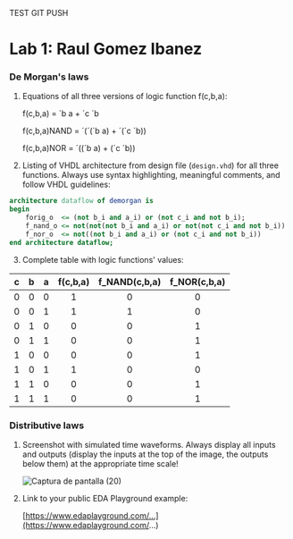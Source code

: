 TEST GIT PUSH

# Lab 1: Raul Gomez Ibanez

### De Morgan's laws

1. Equations of all three versions of logic function f(c,b,a):

   f(c,b,a) = ´b a + ´c ´b
   
   f(c,b,a)NAND = ´(´(´b a) + ´(´c ´b))
   
   f(c,b,a)NOR = ´((´b a) + (´c ´b))

2. Listing of VHDL architecture from design file (`design.vhd`) for all three functions. Always use syntax highlighting, meaningful comments, and follow VHDL guidelines:

```vhdl
architecture dataflow of demorgan is
begin
    forig_o  <= (not b_i and a_i) or (not c_i and not b_i);
    f_nand_o <= not(not(not b_i and a_i) or not(not c_i and not b_i))
    f_nor_o  <= not((not b_i and a_i) or (not c_i and not b_i))
end architecture dataflow;
```

3. Complete table with logic functions' values:

| **c** | **b** |**a** | **f(c,b,a)** | **f_NAND(c,b,a)** | **f_NOR(c,b,a)** |
| :-: | :-: | :-: | :-: | :-: | :-: |
| 0 | 0 | 0 | 1 | 0 | 0 |
| 0 | 0 | 1 | 1 | 1 | 0 |
| 0 | 1 | 0 | 0 | 0 | 1 |
| 0 | 1 | 1 | 0 | 0 | 1 |
| 1 | 0 | 0 | 0 | 0 | 1 |
| 1 | 0 | 1 | 1 | 0 | 0 |
| 1 | 1 | 0 | 0 | 0 | 1 |
| 1 | 1 | 1 | 0 | 0 | 1 |

### Distributive laws

1. Screenshot with simulated time waveforms. Always display all inputs and outputs (display the inputs at the top of the image, the outputs below them) at the appropriate time scale!

   ![Captura de pantalla (20)](https://user-images.githubusercontent.com/91128806/153582029-b619f76b-aba7-4613-a767-77f30eed13df.png)


2. Link to your public EDA Playground example:

   [https://www.edaplayground.com/...](https://www.edaplayground.com/...)
